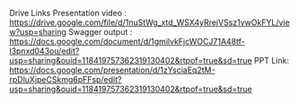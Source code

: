 Drive Links
Presentation video : https://drive.google.com/file/d/1nuStWg_xtd_WSX4yRrejVSsz1vwOkFYL/view?usp=sharing
Swagger output : https://docs.google.com/document/d/1gmilvkFjcWOCJ71A48tf-l3pnxd043ou/edit?usp=sharing&ouid=118419757362319130402&rtpof=true&sd=true
PPT Link: https://docs.google.com/presentation/d/1zYsciaEq2tM-rpDluXjpeCSkmg6pFFsp/edit?usp=sharing&ouid=118419757362319130402&rtpof=true&sd=true
